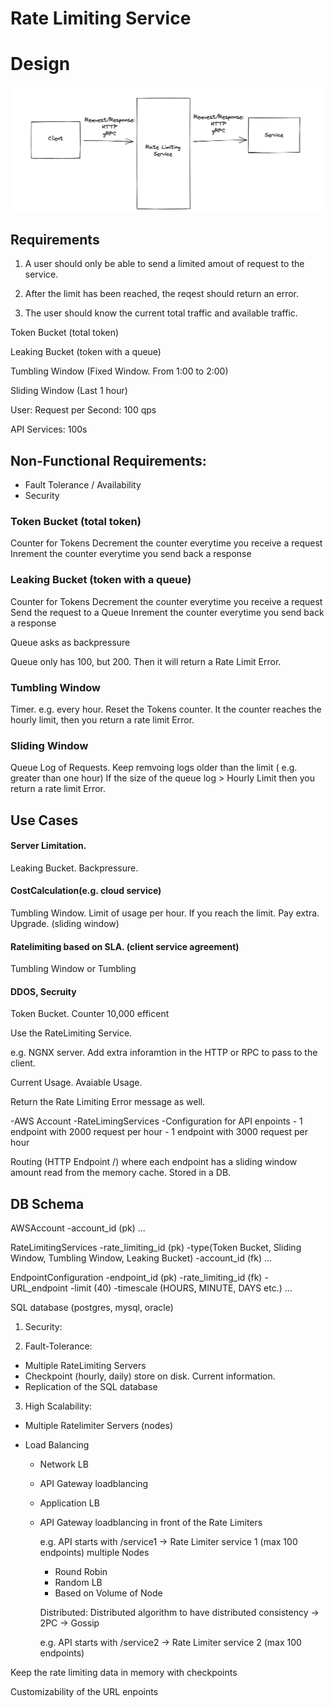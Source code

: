 



# Rate Limiting Service

# Design

![RateLimiting](./Untitled25.png)

## Requirements

1. A user should only be able to send a limited amout of request to the service.

2. After the limit has been reached, the reqest should return an error.

3. The user should know the current total traffic and available traffic.



Token Bucket (total token)

Leaking Bucket (token with a queue)

Tumbling Window (Fixed Window. From 1:00 to 2:00) 

Sliding Window (Last 1 hour)



User: Request per Second: 100 qps

API Services: 100s



## Non-Functional Requirements:
- Fault Tolerance / Availability
- Security




### Token Bucket (total token)

Counter for Tokens
Decrement the counter everytime you receive a request
Inrement the counter everytime you send back a response



### Leaking Bucket (token with a queue)

Counter for Tokens
Decrement the counter everytime you receive a request
Send the request to a Queue
Inrement the counter everytime you send back a response

Queue asks as backpressure

Queue only has 100, but 200. Then it will return a Rate Limit Error.




### Tumbling Window

Timer. e.g. every hour. Reset the Tokens counter.
It the counter reaches the hourly limit, then you return a rate limit Error.



### Sliding Window

Queue Log of Requests.
Keep remvoing logs older than the limit ( e.g. greater than one hour)
If the size of the queue log > Hourly Limit then you return a rate limit Error.




## Use Cases

#### Server Limitation. 
  Leaking Bucket. Backpressure.

#### CostCalculation(e.g. cloud service)
  Tumbling Window. Limit of usage per hour. If you reach the limit. Pay extra. Upgrade.
  (sliding window)

#### Ratelimiting based on SLA. (client service agreement)
  Tumbling Window or Tumbling

#### DDOS, Secruity
  Token Bucket. Counter
  10,000
  efficent



Use the RateLimiting Service.

e.g. NGNX server. Add extra inforamtion in the HTTP or RPC to pass to the client.

Current Usage.
Avaiable Usage.

Return the Rate Limiting Error message as well.





-AWS Account
-RateLimingServices
  -Configuration for API enpoints
    - 1 endpoint with 2000 request per hour
    - 1 endpoint with 3000 request per hour

Routing (HTTP Endpoint /) where each endpoint has a sliding window amount read from the memory cache.
Stored in a DB.


## DB Schema

AWSAccount
-account_id (pk)
...

RateLimitingServices
-rate_limiting_id (pk)
-type(Token Bucket, Sliding Window, Tumbling Window, Leaking Bucket)
-account_id (fk)
...

EndpointConfiguration
-endpoint_id (pk)
-rate_limiting_id (fk)
-URL_endpoint
-limit (40)
-timescale (HOURS, MINUTE, DAYS etc.) 
...


SQL database (postgres, mysql, oracle)




1. Security:

2. Fault-Tolerance:

- Multiple RateLimiting Servers
- Checkpoint (hourly, daily) store on disk. Current information.
- Replication of the SQL database


3. High Scalability:

- Multiple Ratelimiter Servers (nodes)
- Load Balancing
    
    - Network LB
    - API Gateway loadblancing
    - Application LB

    - API Gateway loadblancing in front of the Rate Limiters
    
      e.g.   API starts with /service1 -> Rate Limiter service 1 (max 100 endpoints) multiple Nodes
      - Round Robin
      - Random LB
      - Based on Volume of Node
      
      Distributed: Distributed algorithm to have distributed consistency
      -> 2PC
      -> Gossip

      e.g.   API starts with /service2 -> Rate Limiter service 2 (max 100 endpoints)

Keep the rate limiting data in memory with checkpoints

Customizability of the URL enpoints




